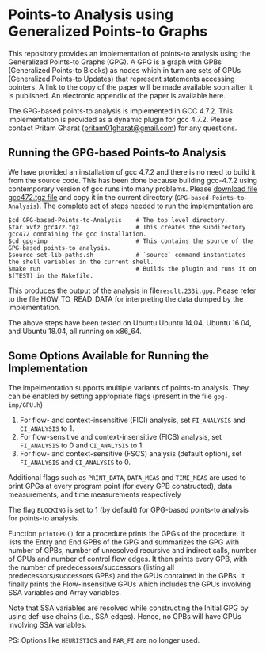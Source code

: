 Points-to Analysis using Generalized Points-to Graphs
======================================================
This repository provides an implementation of points-to analysis using the Generalized Points-to Graphs (GPG). A GPG is a graph with GPBs (Generalized Points-to Blocks) as nodes which in turn are sets of GPUs (Generalized Points-to Updates) that represent statements accessing pointers. A link to the copy of the paper will be made available soon after it is published. An electronic appendix of the paper is available here.

The GPG-based points-to analysis is implemented in GCC 4.7.2. This implementation is provided as a dynamic plugin for gcc 4.7.2. Please contact Pritam Gharat (pritam01gharat@gmail.com) for any questions.


Running the GPG-based Points-to Analysis
----------------------------------------
We have provided an installation of gcc 4.7.2 and there is no need to build it from the source code. This has been done because building gcc-4.7.2 using contemporary version of gcc runs into many problems. Please [download file gcc472.tgz file](https://tinyurl.com/y3l3aeek) and copy it in the current directory (`GPG-based-Points-to-Analysis`). The complete set of steps needed to run the implementation are

    $cd GPG-based-Points-to-Analysis    # The top level directory.
    $tar xvfz gcc472.tgz                # This creates the subdirectory gcc472 containing the gcc installation.
    $cd gpg-imp                         # This contains the source of the GPG-based points-to analysis.
    $source set-lib-paths.sh            # `source` command instantiates the shell variables in the current shell.
    $make run                           # Builds the plugin and runs it on $(TEST) in the Makefile.
    

This produces the output of the analysis in file`result.233i.gpg`. Please refer to the file HOW_TO_READ_DATA for interpreting the data dumped by the implementation.

The above steps have been tested on Ubuntu Ubuntu 14.04, Ubuntu 16.04, and Ubuntu 18.04, all running on x86_64.

Some Options Available for Running the Implementation
------------------------------------------------------

The impelmentation supports multiple variants of points-to analysis. They can be enabled by setting appropriate flags (present in the file `gpg-imp/GPU.h`)

1. For flow- and context-insensitive (FICI) analysis, set `FI_ANALYSIS` and `CI_ANALYSIS` to 1.
2. For flow-sensitive and context-insensitive (FICS) analysis, set `FI_ANALYSIS` to 0 and `CI_ANALYSIS` to 1.
3. For flow- and context-sensitive (FSCS) analysis (default option), set `FI_ANALYSIS` and `CI_ANALYSIS` to 0.

Additional flags such as `PRINT_DATA`, `DATA_MEAS` and `TIME_MEAS` are used to print GPGs at every program point (for every GPB constructed), data measurements, and time measurements respectively

The flag `BLOCKING` is set to 1 (by default) for GPG-based points-to analysis for points-to analysis.

Function `printGPG()` for a procedure prints the GPGs of the procedure. It lists the Entry and End GPBs of the GPG and summarizes the GPG with number of GPBs, number of unresolved recursive and indirect calls, number of GPUs and number of control flow edges.
It then prints every GPB, with the number of predecessors/successors (listing all predecessors/successors GPBs) and the GPUs contained in the GPBs. It finally prints the Flow-insensitive GPUs which includes the GPUs involving SSA variables and Array variables.

Note that SSA variables are resolved while constructing the Initial GPG by using def-use chains (i.e., SSA edges). Hence, no GPBs will have GPUs involving SSA variables.

PS: Options like `HEURISTICS` and `PAR_FI` are no longer used.
